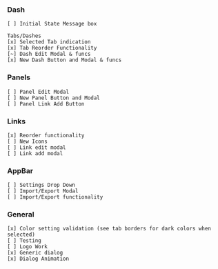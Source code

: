 ### Dash
    [ ] Initial State Message box

    Tabs/Dashes
    [x] Selected Tab indication
    [x] Tab Reorder Functionality
    [~] Dash Edit Modal & funcs
    [x] New Dash Button and Modal & funcs

### Panels
    [ ] Panel Edit Modal
    [ ] New Panel Button and Modal
    [ ] Panel Link Add Button

### Links
    [x] Reorder functionality
    [ ] New Icons
    [ ] Link edit modal
    [ ] Link add modal

### AppBar 
    [ ] Settings Drop Down
    [ ] Import/Export Modal
    [ ] Import/Export functionality

### General
    [x] Color setting validation (see tab borders for dark colors when selected)
    [ ] Testing
    [ ] Logo Work
    [x] Generic dialog
    [x] Dialog Animation